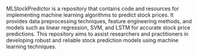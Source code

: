 MLStockPredictor is a repository that contains code and resources for implementing machine learning algorithms to predict stock prices. It provides data preprocessing techniques, feature engineering methods, and models such as linear regression, SVM, and LSTM for accurate stock price predictions. This repository aims to assist researchers and practitioners in developing robust and reliable stock prediction models using machine learning techniques.
